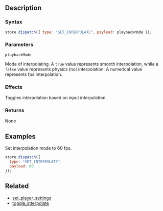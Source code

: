 ## Description

### Syntax

```javascript
store.dispatch({ type: "SET_INTERPOLATE", payload: playbackMode });
```

### Parameters

`playbackMode`

Mode of interpolating. A `true` value represents smooth interpolation, while a `false` value represents physics (no) interpolation. A numerical value represents fps interpolation.

### Effects

Toggles interpolation based on input interpolation.

### Returns

None

## Examples

Set interpolation mode to 60 fps.

```javascript
store.dispatch({
  type: "SET_INTERPOLATE",
  payload: 60
});
```

## Related

- [set_player_settings](./set_player_settings.md)
- [toggle_interpolate](./toggle_interpolate.md)

